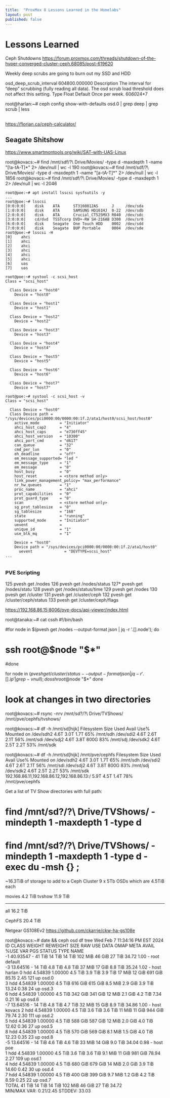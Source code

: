 ```yaml
---
title:  "ProxMox 8 Lessons Learned in the Homelabs"
layout: post
published: false
---
```


# Lessons Learned

Ceph Shutdowns
https://forum.proxmox.com/threads/shutdown-of-the-hyper-converged-cluster-ceph.68085/post-619620


Weekly deep scrubs are going to burn out my SSD and HDD

osd_deep_scrub_interval 604800.000000
Description The interval for “deep” scrubbing (fully reading all data). The osd scrub load threshold does not affect this setting.
Type        Float
Default     Once per week. 60*60*24*7

root@harlan:~# ceph config show-with-defaults osd.0 | grep deep | grep scrub | less


##

https://florian.ca/ceph-calculator/

## Seagate Shitshow

https://www.smartmontools.org/wiki/SAT-with-UAS-Linux

root@kovacs:~# find /mnt/sdf/?\ Drive/Movies/ -type d -maxdepth 1 -name "[!a-tA-T]*" 2> /dev/null | wc -l
190
root@kovacs:~# find /mnt/sdf/?\ Drive/Movies/ -type d -maxdepth 1 -name "[a-tA-T]*" 2> /dev/null | wc -l
1856
root@kovacs:~# find /mnt/sdf/?\ Drive/Movies/ -type d -maxdepth 1  2> /dev/null | wc -l
2046



```
root@poe:~# apt install lsscsi sysfsutils -y
...
root@poe:~# lsscsi
[0:0:0:0]    disk    ATA      ST3160812AS      J     /dev/sda 
[1:0:0:0]    disk    ATA      SAMSUNG HD161HJ  0-22  /dev/sdb 
[2:0:0:0]    disk    ATA      Crucial_CT525MX3 R040  /dev/sdc 
[3:0:0:0]    cd/dvd  TSSTcorp DVD+-RW SH-216AB D300  /dev/sr0 
[6:0:0:0]    disk    Seagate  One Touch HDD    0002  /dev/sdd 
[7:0:0:0]    disk    Seagate  BUP Portable     0004  /dev/sde 
root@poe:~# lsscsi -H
[0]    ahci          
[1]    ahci          
[2]    ahci          
[3]    ahci          
[4]    ahci          
[5]    ahci          
[6]    uas           
[7]    uas           

root@poe:~# systool -c scsi_host
Class = "scsi_host"

  Class Device = "host0"
    Device = "host0"

  Class Device = "host1"
    Device = "host1"

  Class Device = "host2"
    Device = "host2"

  Class Device = "host3"
    Device = "host3"

  Class Device = "host4"
    Device = "host4"

  Class Device = "host5"
    Device = "host5"

  Class Device = "host6"
    Device = "host6"

  Class Device = "host7"
    Device = "host7"

root@poe:~# systool -c scsi_host -v
Class = "scsi_host"

  Class Device = "host0"
  Class Device path = "/sys/devices/pci0000:00/0000:00:1f.2/ata1/host0/scsi_host/host0"
    active_mode         = "Initiator"
    ahci_host_cap2      = "4"
    ahci_host_caps      = "e730ff45"
    ahci_host_version   = "10300"
    ahci_port_cmd       = "d617"
    can_queue           = "32"
    cmd_per_lun         = "0"
    eh_deadline         = "off"
    em_message_supported= "led "
    em_message_type     = "1"
    em_message          = "0"
    host_busy           = "0"
    host_reset          = <store method only>
    link_power_management_policy= "max_performance"
    nr_hw_queues        = "1"
    proc_name           = "ahci"
    prot_capabilities   = "0"
    prot_guard_type     = "0"
    scan                = <store method only>
    sg_prot_tablesize   = "0"
    sg_tablesize        = "168"
    state               = "running"
    supported_mode      = "Initiator"
    uevent              = 
    unique_id           = "1"
    use_blk_mq          = "1"

    Device = "host0"
    Device path = "/sys/devices/pci0000:00/0000:00:1f.2/ata1/host0"
      uevent              = "DEVTYPE=scsi_host"
...


``` 


### PVE Scripting

  125  pvesh get /nodes
  126  pvesh get /nodes/status
  127* pvesh get /nodes/statu
  128  pvesh get /nodes/status/time
  129  pvesh get /nodes
  130  pvesh get /cluster
  131  pvesh get /cluster/ceph
  132  pvesh get /cluster/ceph/status
  133  pvesh get /cluster/ceph/flags

https://192.168.86.15:8006/pve-docs/api-viewer/index.html

root@tanaka:~# cat cssh 
#!/bin/bash

#for node in $(pvesh get /nodes --output-format json | jq -r '.[].node'); do
#  ssh root@$node "$*"
#done

for node in $(pvesh get /cluster/status --output-format json | jq -r '.[].ip' | grep -v null); do
  ssh root@$node "$*"
done



# look at changes in two directories


root@kovacs:~# rsync -nrv /mnt/sd?/?\ Drive/TVShows/ /mnt/pve/cephfs/tvshows/

root@kovacs:~# df -h /mnt/sd[hijk]
Filesystem      Size  Used Avail Use% Mounted on
/dev/sdh2       4.6T  3.0T  1.7T  65% /mnt/sdh
/dev/sdi2       4.6T  2.6T  2.1T  56% /mnt/sdi
/dev/sdj2       4.6T  3.8T  800G  83% /mnt/sdj
/dev/sdk2       4.6T  2.5T  2.2T  53% /mnt/sdk

root@kovacs:~# df -h /mnt/sd[hijk] /mnt/pve/cephfs
Filesystem                                   Size  Used Avail Use% Mounted on
/dev/sdh2                                    4.6T  3.0T  1.7T  65% /mnt/sdh
/dev/sdi2                                    4.6T  2.6T  2.1T  56% /mnt/sdi
/dev/sdj2                                    4.6T  3.8T  800G  83% /mnt/sdj
/dev/sdk2                                    4.6T  2.5T  2.2T  53% /mnt/sdk
192.168.86.11,192.168.86.12,192.168.86.13:/  5.9T  4.5T  1.4T  78% /mnt/pve/cephfs

Get a list of TV Show directories with full path:
# find /mnt/sd?/?\ Drive/TVShows/ -mindepth 1 -maxdepth 1 -type d

# find /mnt/sd?/?\ Drive/TVShows/ -mindepth 1 -maxdepth 1 -type d -exec du -msh {} \;

~16.3TiB of storage to add to a Ceph Cluster
9 x 5Tb OSDs which are 4.5TiB each

movies   4.2 TiB
tvshow  11.9 TiB
------- -------
all     16.2 TiB

CephFS  20.4 TiB

Netgear GS108Ev2
https://github.com/ckarrie/ckw-ha-gs108e

root@kovacs:~# date && ceph osd df tree
Wed Feb  7 11:34:16 PM EST 2024
ID  CLASS  WEIGHT    REWEIGHT  SIZE     RAW USE  DATA     OMAP     META     AVAIL    %USE   VAR   PGS  STATUS  TYPE NAME      
-1         40.93547         -   41 TiB   14 TiB   14 TiB  102 MiB   46 GiB   27 TiB  34.72  1.00    -          root default   
-3         13.64516         -   14 TiB  4.8 TiB  4.8 TiB   37 MiB   17 GiB  8.8 TiB  35.24  1.02    -              host harlan
 0    hdd   4.54839   1.00000  4.5 TiB  3.9 TiB  3.9 TiB   17 MiB   12 GiB  691 GiB  85.15  2.45  121      up          osd.0  
 3    hdd   4.54839   1.00000  4.5 TiB  616 GiB  615 GiB  8.5 MiB  2.9 GiB  3.9 TiB  13.24  0.38   24      up          osd.3  
 6    hdd   4.54839   1.00000  4.5 TiB  342 GiB  341 GiB   12 MiB  2.1 GiB  4.2 TiB   7.34  0.21   16      up          osd.6  
-7         13.64516         -   14 TiB  4.8 TiB  4.7 TiB   32 MiB   15 GiB  8.9 TiB  34.86  1.00    -              host kovacs
 2    hdd   4.54839   1.00000  4.5 TiB  3.6 TiB  3.6 TiB   11 MiB   11 GiB  944 GiB  79.74  2.30  111      up          osd.2  
 5    hdd   4.54839   1.00000  4.5 TiB  588 GiB  587 GiB   12 MiB  2.0 GiB  4.0 TiB  12.62  0.36   27      up          osd.5  
 8    hdd   4.54839   1.00000  4.5 TiB  570 GiB  569 GiB  8.1 MiB  1.5 GiB  4.0 TiB  12.23  0.35   23      up          osd.8  
-5         13.64516         -   14 TiB  4.6 TiB  4.6 TiB   33 MiB   14 GiB  9.0 TiB  34.04  0.98    -              host poe   
 1    hdd   4.54839   1.00000  4.5 TiB  3.6 TiB  3.6 TiB  9.1 MiB   11 GiB  981 GiB  78.94  2.27  109      up          osd.1  
 4    hdd   4.54839   1.00000  4.5 TiB  680 GiB  679 GiB   14 MiB  2.0 GiB  3.9 TiB  14.60  0.42   30      up          osd.4  
 7    hdd   4.54839   1.00000  4.5 TiB  400 GiB  399 GiB  9.7 MiB  1.2 GiB  4.2 TiB   8.59  0.25   22      up          osd.7  
                        TOTAL   41 TiB   14 TiB   14 TiB  102 MiB   46 GiB   27 TiB  34.72                                    
MIN/MAX VAR: 0.21/2.45  STDDEV: 33.03

